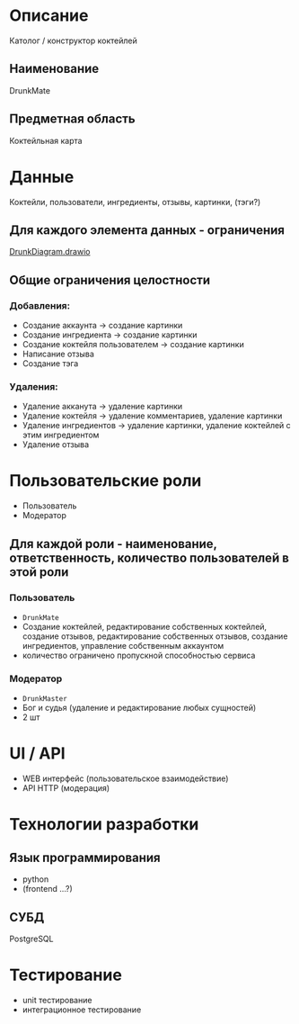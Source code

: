 # Описание 

Католог / конструктор коктейлей

## Наименование

DrunkMate

## Предметная область

Коктейльная карта

# Данные

Коктейли, пользователи, ингредиенты, отзывы, картинки, (тэги?)

## Для каждого элемента данных - ограничения

[DrunkDiagram.drawio](https://github.com/Rudovich1/DrunkMate/blob/main/DrunkDiagram.drawio)

## Общие ограничения целостности

### Добавления:

- Создание аккаунта -> создание картинки
- Создание ингредиента  -> создание картинки
- Создание коктейля пользователем -> создание картинки
- Написание отзыва 
- Создание тэга

### Удаления:

- Удаление акканута -> удаление картинки
- Удаление коктейля -> удаление комментариев, удаление картинки
- Удаление ингредиентов -> удаление картинки, удаление коктейлей с этим ингредиентом 
- Удаление отзыва

# Пользовательские роли

- Пользователь
- Модератор

## Для каждой роли - наименование, ответственность, количество пользователей в этой роли

### Пользователь

- `DrunkMate`
- Создание коктейлей, редактирование собственных коктейлей, создание отзывов, редактирование собственных отзывов, создание ингредиентов, управление собственным аккаунтом
- количество ограничено пропускной способностью сервиса

### Модератор

- `DrunkMaster`
- Бог и судья (удаление и редактирование любых сущностей)
- 2 шт

# UI / API 

- WEB интерфейс (пользовательское взаимодействие)
- API HTTP (модерация)

# Технологии разработки
## Язык программирования

- python
- (frontend ...?)

## СУБД

PostgreSQL

# Тестирование

- unit тестирование
- интеграционное тестирование
